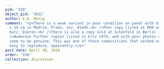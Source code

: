 ```yaml
---
pid: '559'
object_pid: '3631'
author: E.A. Honig
comment: "<p>There is a weak variant in poor condition on panel with dimensions 14
  x 19 cm in Madrid, Prado, inv. #1445.<br />Poor copy listed at RKD as with dealer
  Katz, Dieren.<br />There is also a copy sold at Schonfeld in Berlin in 1914.<br
  />Numerous further copies listed in Ertz 1979, and with poor photos at RKD; none
  seem to be genuine. This was one of those compositions that worked well and was
  easy to reproduce, apparently.</p>"
post_date: April 20, 2014
order: '558'
collection: discussion
---
```

